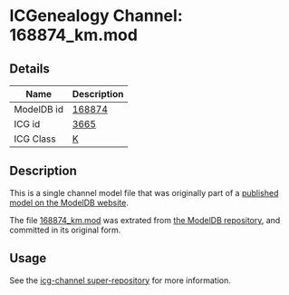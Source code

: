 # ICGenealogy Channel: 168874\_km.mod

## Details

Name | Description
---- | -----------
ModelDB id | [168874](http://senselab.med.yale.edu/ModelDB/ShowModel.cshtml?model=168874)
ICG id | [3665](http://icg.neurotheory.ox.ac.uk/channels/1/3665)
ICG Class | [K](http://icg.neurotheory.ox.ac.uk/channels/1)

## Description

This is a single channel model file that was originally part of a [published model on the ModelDB website](http://senselab.med.yale.edu/mModelDB/ShowModel.cshtml?model=168874).

The file [168874\_km.mod](168874_km.mod) was extrated from [the ModelDB repository](http://senselab.med.yale.edu/ModelDB/ShowModel.cshtml?model=168874), and committed in its original form.

## Usage

See the [icg-channel super-repository](https://github.com/icgenealogy/icg-channels) for more information.